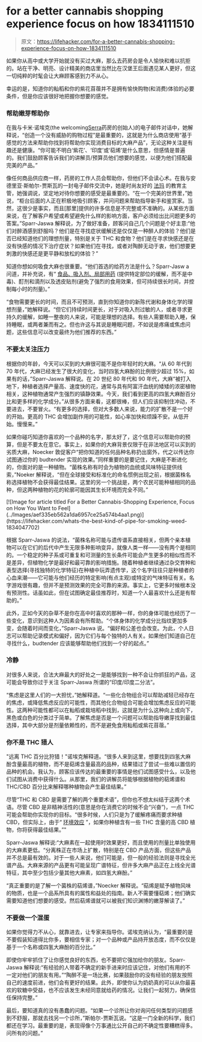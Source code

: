 # for a better cannabis shopping experience focus on how 1834111510

> 原文：<https://lifehacker.com/for-a-better-cannabis-shopping-experience-focus-on-how-1834111510>

如果你从高中或大学开始就没有买过大麻，那么去药房会是令人愉快和难以抗拒的。站在干净、明亮、设计精美的商店里当然比在汉堡王后面遇见某人更好，但这一切纯粹的时髦会让大麻顾客感到力不从心。



幸运的是，知道你的籼稻和你的紫花苜蓿并不是拥有愉快购物(和消费)体验的必要条件，但是你应该很好地把握你想要的感觉。

### 帮助嫩芽帮助你

在我与卡米·诺埃克(the welcoming[Serra](https://shopserra.com)药房的创始人)的电子邮件对话中，她解释说，“创造一个没有威胁的购物过程”是最重要的，这就是为什么商店使用“基于感觉的方法来帮助你找到将帮助你实现消费目标的大麻产品”，无论这种关注是有趣还是健康。“你可能不明白‘紫花’、‘印度’或‘萜烯’是什么意思，但感情是普遍的。我们鼓励顾客告诉我们的讲解员/预算员他们想要的感觉，以便为他们搭配最完美的产品。”

像任何商品供应商一样，药房的工作人员会帮助你，但他们不会读心术。在我与安德里亚·斯帕尔-贾斯瓦的一封电子邮件交流中，她是时尚友好的 [法玛](https://www.farmapdx.com) 的教育主管，她强调说，坚定地对待你想要的感受是最重要的。“在一个完美的世界里，”她说，“柜台后面的人正在积极地吸引顾客，并问问题来帮助指导新手和鉴赏家。当然，这很少是事实，而且[那里]提供的许多信息是不完整或不准确的。从某些方面来说，在了解客户希望或希望避免什么样的影响方面，客户必须给出比问题更多的答案。”Sparr-Jaswa 解释说，为了做好准备，顾客问自己几个问题是个好主意:“他们对醉酒感到舒服吗？他们是在寻找症状缓解还是仅仅是一种醉人的体验？他们是否已经知道他们的理想剂量，特别是关于 THC 和食物？他们是在寻求快感还是在没有快感的情况下治疗症状？如果他们在寻找，或者对陶醉无动于衷，他们想要更刺激的快感还是更平静和放松的体验？”



知道你想如何吸食大麻也很重要。“他们首选的给药方法是什么？Sparr-Jasw a 问道，并补充说，有“ [食品、吸入剂、局部用药](https://lifehacker.com/how-to-choose-between-smoking-vaping-eating-and-dabb-1834045558?_ga=2.29457980.2079851742.1555420031-1723114163.1524514905) (提供特定部位的缓解，而不是中毒)、酊剂和滴剂以及透皮贴剂(避免了强烈的食用效果，但可持续很长时间，并控制每小时的剂量)。”

“食物需要更长的时间，而且不可预测，直到你知道你的新陈代谢和身体化学的理想剂量，”她解释说。“但它们持续时间更长，对于对吸入剂过敏的人，或者寻求更持久的缓解，如睡一整夜的人来说，可能是理想的选择。有些人需要帮助入睡，保持睡眠，或两者兼而有之。但也许这与其说是睡眠问题，不如说是疼痛或焦虑问题，这些信息可以改变最终为他们推荐的东西。”

### 不要太关注压力

根据你的年龄，今天可以买到的大麻很可能不是你年轻时的大麻。“从 60 年代到 70 年代，大麻已经发生了很大的变化，当时四氢大麻酚的比例很少超过 15%，如果有的话，”Sparr-Jaswa 解释说。在 20 世纪 80 年代和 90 年代，大麻“被打入地下，种植者选择产量高、速度快的花，通常与具有阿富汗血统的矮矮的浓密植物相关，这种植物通常产生强烈的镇静效果。今天，我们看到更高的四氢大麻酚百分比和更多样的化学成分。”从很多方面来看，这都很棒，但人们应该抑制住冲动，不要进去，不要冒火。“有更多的选择，但对大多数人来说，能力的扩散不是一个好的开始。更高的 THC 会增加副作用的可能性，如心率加快和烦躁不安。从低开始。慢慢来。”



如果你碰巧知道你喜欢的一个品种的名字，那太好了，这个信息可以帮助你的预算，但是不要太在意它。事实上，如果你的大麻背景仅限于在非法地区可以买到的劣质大麻，Noecker 敦促客户“把你知道的任何品种名称扔出窗外，代之以传达你试图通过你的 budtender 实现的效果。”同样重要的是要记住，大麻是不断进化的，你面对的是一种植物。“菌株名称有时会为植物的血统或风味特征提供线索，”Noeker 解释说，“但在全球接受和标准化的命名惯例出现之前，根据菌株名称选择植物不会获得最佳结果。这里的另一个挑战是，两个农民可能种植相同的品种，但这两种植物的花的轮廓可能因其生长环境而完全不同。”

<aside data-commerce-source="inset" class="sc-16a0mhj-2 gAjHzr">[![Image for article titled For a Better Cannabis-Shopping Experience, Focus on How You Want to Feel](../Images/aef335eb562a1da6957ce25a574b4aa1.png)](https://lifehacker.com/whats-the-best-kind-of-pipe-for-smoking-weed-1834047702)</aside>

根据 Sparr-Jaswa 的说法，“菌株名称可能与遗传谱系直接相关，但两个亲本植物可以在它们的后代中产生无限多种影响变异，就像人类一样——没有两个是相同的。一个稳定的种子系或可重复和可测量的生长条件可能会产生更多的相似性而不是差异，但植物化学是最好和最可靠的影响措施。随着种植者继续通过杂交育种和表型选择(寻找独特的化学特征)在种植中玩弄遗传学，这个名字往往只是种植者的心血来潮——它可能与他们经历的特定影响(有点主观)或特定的气味特征有关。名字游戏很有趣，但并不是预测效果的完全可靠的来源。事实上，它更多时候根本没有预测性。话虽如此，但在试图确定最佳推荐时，知道一个人最喜欢什么还是有帮助的。”

此外，正如今天的杂草不是你在高中时喜欢的那种一样，你的身体可能也经历了一些变化，意识到这种人为因素会有所帮助。“个体身体的化学成分比指纹更加多变，会随着时间而变化，”Sparr-Jaswa 说。“偏好和公差也会改变。为此，个人日志可以帮助记录模式和偏好，因为它们与每个独特的人有关。如果他们知道自己在寻找什么，budtender 应该能够帮助他们找到一个好的起点。”



### 冷静

对很多人来说，合法大麻最大的好处之一是能够找到一种不会让你抓狂的产品，这可能会导致你过于关注 Sparr-Jaswa 所谓的“印度/印度二分法”。

“焦虑是这里人们的一大担忧，”她解释道。“一些化合物组合可以帮助减轻已经存在的焦虑，或降低焦虑反应的可能性，而其他化合物组合可能会增加焦虑反应的可能性。这两种可能性都可以在籼稻或栽培稻中找到，这就是为什么这种向上或向下，黑色或白色的分类过于简单。了解焦虑是否是一个问题可以帮助指导嫩芽找到最佳选择，其中大部分是剂量依赖性的，而不是避免食用籼稻或紫花苜蓿。”

### 你不是 THC 猎人

"远离 THC 百分比狩猎！"诺埃克解释道。“很多人来到这里，想要找到四氢大麻酚含量最高的植物，而不是萜烯含量最高的品种，结果错过了尝试一些难以置信的品种的机会。我认为，顾客应该传达的最重要的事情是他们试图感受什么，以及他们试图从消费中获得什么。从那里，我们的讲解员将能够根据植物的萜烯谱和 THC/CBD 百分比来解释哪种植物会产生最佳结果。”

尽管“THC 和 CBD 是需要了解的两个重要术语”，但你也不想太纠结于这两个术语。尽管 CBD 是非精神活性的(意思是你在消费它的时候不会“兴奋”)，一点 THC 可能会帮助你实现你的目标。“很多时候，人们只是为了缓解疼痛而要求种植 CBD，但实际上，由于“ [环境效应](https://www.projectcbd.org/science/terpenes-and-entourage-effect) ”，如果你种植含有一些 THC 含量的高 CBD 植物，你将获得最佳结果。”"



Sparr-Jaswa 解释说:“大麻素在一起使用时效果更好，而且使用的剂量比单独使用的大麻素更低。“分离株正在市场上扩散，特别是在 CBD 产品方面，但这些产品并不总是最有效的。对于一些人来说，他们可能是，但一般的经验法则是寻找全光谱产品。大麻来源的产品更有可能呈现广谱特征，但许多大麻产品正在上线全光谱特征，其中至少包括少量其他大麻素，如四氢大麻酚。”

“真正重要的是了解一个菌株的萜烯谱，”Noecker 解释说。“萜烯是赋予植物风味的物质，也是一个品系所具有的属性和益处的指南。新人不需要懂萜烯；他们确实需要知道他们想要的感受。然后萜烯谱就可以被我们知识渊博的嫩芽解读了。”

### 不要做一个混蛋

如果你觉得力不从心，就靠进去，让专家来指导你。诺埃克纳认为，“最重要的是不要假装知道得比你多，要相信专家；对一个品种或产品持开放态度，而不仅仅是基于一个名称或四氢大麻酚的百分比。”



即使你牢牢抓住了让你感觉良好的东西，也不要把它强加给你的朋友。Sparr-Jaswa 解释说:“有经验的人带着不确定的新手进来时应该记住，对他们有用的不一定对他们的朋友有用。”“陶醉不是一场比赛，如果鼓励你的没有经验的朋友按照自己的速度前进，他们会有更好的结果。此外，即使你认为奶奶真的可以从你最喜欢的软糖中受益，也不应该发生未经同意就给药的情况。让我们一起努力，确保信任保持完整。”

最后，要知道真的没有愚蠢的问题。“如果一个诊所让你对询问任何类型的问题感到不舒服，那就去找另一个诊所，”斯帕尔-贾斯瓦说。“这是一门全新的科学，我们都还在学习。最重要的是，表现得像个万事通比公开自己的不确定性要糟糕得多。问所有的问题。”